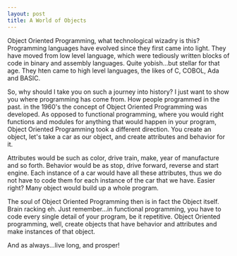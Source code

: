 ```yaml
---
layout: post
title: A World of Objects
---
```


Object Oriented Programming, what technological wizadry is this? Programming languages have evolved since they first came into light. They have moved from low level language, which were tediously written blocks of code in binary and assembly languages. Quite yobish...but stellar for that age. They hten came to high level languages, the likes of C, COBOL, Ada and BASIC.

So, why should I take you on such a journey into history? I just want to show you where programming has come from. How people programmed in the past. in the 1960's the concept of Object Oriented Programming was developed. As opposed to functional programming, where you would right functions and modules for anything that would happen in your program, Object Oriented Programming took a different direction. You create an object, let's take a car as our object, and create attributes and behavior for it.

Attributes would be such as color, drive train, make, year of manufacture and so forth. Behavior would be as stop, drive forward, reverse and start engine. Each instance of a car would have all these attributes, thus we do not have to code them for each instance of the car that we have. Easier right? Many object would build up a whole program.

The soul of Object Oriented Programming then is in fact the Object itself. Brain racking eh. Just remember...in functional programming, you have to code every single detail of your program, be it repetitive. Object Oriented programming, well, create objects that have behavior and attributes and make instances of that object.

And as always...live long, and prosper!